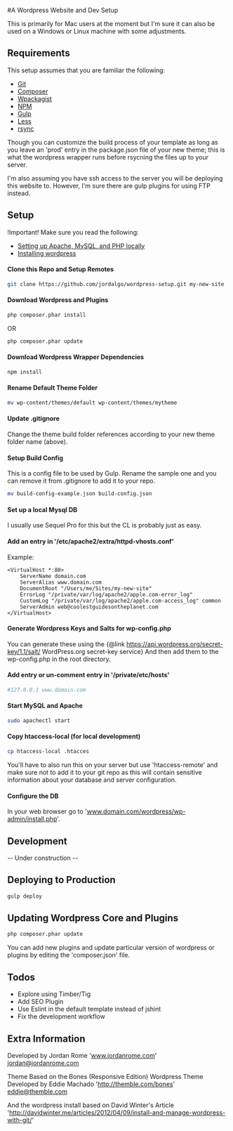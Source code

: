 #A Wordpress Website and Dev Setup

This is primarily for Mac users at the moment but I'm sure it can also be used on a Windows or Linux machine with some adjustments.

## Requirements

This setup assumes that you are familiar the following:
* [Git](https://git-scm.com/)
* [Composer](https://getcomposer.org/)
* [Wpackagist](http://wpackagist.org/)
* [NPM](https://www.npmjs.com/)
* [Gulp](http://gulpjs.com/)
* [Less](http://lesscss.org/)
* [rsync](http://linux.die.net/man/1/rsync)

Though you can customize the build process of your template as long as you leave an 'prod' entry in the package.json file of your new theme; this is what the wordpress wrapper runs before rsycning the files up to your server.

I'm also assuming you have ssh access to the server you will be deploying this website to. However, I'm sure there are gulp plugins for using FTP instead.

## Setup

!Important! Make sure you read the following:
* [Setting up Apache, MySQL, and PHP locally](http://jason.pureconcepts.net/2012/10/install-apache-php-mysql-mac-os-x/)
* [Installing wordpress](https://codex.wordpress.org/Installing_WordPress)

#### Clone this Repo and Setup Remotes

```bash
git clone https://github.com/jordalgo/wordpress-setup.git my-new-site
```

#### Download Wordpress and Plugins

```bash
php composer.phar install
```

OR

```bash
php composer.phar update
```

#### Download Wordpress Wrapper Dependencies

```bash
npm install
```

#### Rename Default Theme Folder

```bash
mv wp-content/themes/default wp-content/themes/mytheme
```

#### Update .gitignore

Change the theme build folder references according to your new theme folder name (above).

#### Setup Build Config

This is a config file to be used by Gulp. Rename the sample one
and you can remove it from .gitignore to add it to your repo.

```bash
mv build-config-example.json build-config.json
```

#### Set up a local Mysql DB

I usually use Sequel Pro for this but the CL is probably just as easy.

#### Add an entry in '/etc/apache2/extra/httpd-vhosts.conf'

Example:
```
<VirtualHost *:80>
    ServerName domain.com
    ServerAlias www.domain.com
    DocumentRoot "/Users/me/Sites/my-new-site"
    ErrorLog "/private/var/log/apache2/apple.com-error_log"
    CustomLog "/private/var/log/apache2/apple.com-access_log" common
    ServerAdmin web@coolestguidesontheplanet.com
</VirtualHost>
```

#### Generate Wordpress Keys and Salts for wp-config.php

You can generate these using the {@link https://api.wordpress.org/secret-key/1.1/salt/ WordPress.org secret-key service}
And then add them to the wp-config.php in the root directory.

#### Add entry or un-comment entry in '/private/etc/hosts'

```bash
#127.0.0.1 www.domain.com
```

#### Start MySQL and Apache

```bash
sudo apachectl start
```

#### Copy htaccess-local (for local development)

```bash
cp htaccess-local .htacces
```

You'll have to also run this on your server but use 'htaccess-remote'
and make sure not to add it to your git repo as this will contain sensitive
information about your database and server configuration.

#### Configure the DB

In your web browser go to 'www.domain.com/wordpress/wp-admin/install.php'.

## Development

-- Under construction --

## Deploying to Production

```bash
gulp deploy
```

## Updating Wordpress Core and Plugins

```bash
php composer.phar update
```

You can add new plugins and update particular version of wordpress or plugins
by editing the 'composer.json' file.

## Todos
* Explore using Timber/Tig
* Add SEO Plugin
* Use Eslint in the default template instead of jshint
* Fix the development workflow

## Extra Information


Developed by Jordan Rome
'www.jordanrome.com'
jordan@jordanrome.com

Theme Based on the Bones (Responsive Edition) Wordpress Theme
Developed by Eddie Machado
'http://themble.com/bones'
eddie@themble.com

And the wordpress install based on
David Winter's Article
'http://davidwinter.me/articles/2012/04/09/install-and-manage-wordpress-with-git/'

